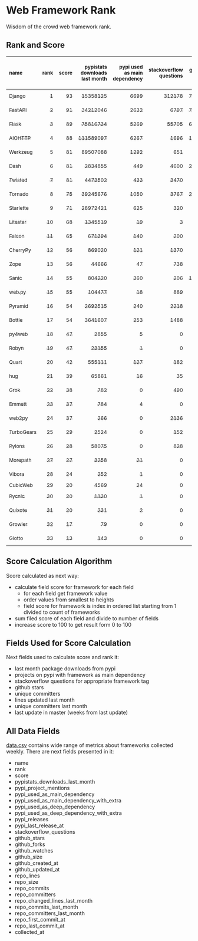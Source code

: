# Web Framework Rank
Wisdom of the crowd web framework rank.

## Rank and Score
<sub>name</sub> | <sub>rank</sub> | <sub>score</sub> | <sub>pypistats downloads last month</sub> | <sub>pypi used as main dependency</sub> | <sub>stackoverflow questions</sub> | <sub>github stars</sub> | <sub>repo unique committers</sub> | <sub>repo changed lines last month</sub> | <sub>repo unique committers last month</sub> | <sub>repo last commit</sub>
:--- | ---: | ---: | ---: | ---: | ---: | ---: | ---: | ---: | ---: | ---:
[<sub>Django</sub>](https://github.com/django/django "first commit: 2005-07-13") | [<sub>1</sub>](# "  +0 last week") | [<sub>93</sub>](# "  -1 last week") | [<sub>15358125</sub>](# "  #7 in pypistats downloads last month +1.26% last week") | [<sub>6699</sub>](# "  #1 in pypi used as main dependency +0.39% last week") | [<sub>312178</sub>](# "  #1 in stackoverflow questions +0.03% last week") | [<sub>77030</sub>](# "  #1 in github stars +0.15% last week") | [<sub>3077</sub>](# "  #1 in repo unique committers +0.13% last week") | [<sub>1390</sub>](# "▲ #7 in repo changed lines last month +38.17% last week") | [<sub>30</sub>](# "  #1 in repo unique committers last month +20.0% last week") | [<sub>2024-05-10</sub>](# "▼ #4 in repo last commit 1 week ago")
[<sub>FastAPI</sub>](https://github.com/tiangolo/fastapi "first commit: 2018-12-05; uses: Starlette") | [<sub>2</sub>](# "  +0 last week") | [<sub>91</sub>](# "  +1 last week") | [<sub>34212046</sub>](# "  #5 in pypistats downloads last month +3.33% last week") | [<sub>2632</sub>](# "  #4 in pypi used as main dependency +1.27% last week") | [<sub>6797</sub>](# "  #3 in stackoverflow questions +0.18% last week") | [<sub>71413</sub>](# "  #2 in github stars +0.31% last week") | [<sub>643</sub>](# "  #4 in repo unique committers +0.63% last week") | [<sub>4862</sub>](# "▲ #4 in repo changed lines last month +4.9% last week") | [<sub>18</sub>](# "▲ #2 in repo unique committers last month +28.57% last week") | [<sub>2024-05-10</sub>](# "  #4 in repo last commit 1 week ago")
[<sub>Flask</sub>](https://github.com/pallets/flask "first commit: 2010-04-06; uses: Werkzeug") | [<sub>3</sub>](# "▲ +1 last week") | [<sub>89</sub>](# "▲ +1 last week") | [<sub>75816734</sub>](# "  #3 in pypistats downloads last month -11.82% last week") | [<sub>5269</sub>](# "  #3 in pypi used as main dependency +0.29% last week") | [<sub>55705</sub>](# "  #2 in stackoverflow questions +0.05% last week") | [<sub>66509</sub>](# "  #3 in github stars +0.1% last week") | [<sub>848</sub>](# "  #2 in repo unique committers +0.0% last week") | [<sub>171</sub>](# "▼ #12 in repo changed lines last month -90.32% last week") | [<sub>4</sub>](# "▲ #9 in repo unique committers last month +0.0% last week") | [<sub>2024-05-11</sub>](# "▲ #1 in repo last commit 1 week ago")
[<sub>AIOHTTP</sub>](https://github.com/aio-libs/aiohttp "first commit: 2013-10-01") | [<sub>4</sub>](# "▼ -1 last week") | [<sub>88</sub>](# "▼ +0 last week") | [<sub>111589097</sub>](# "  #1 in pypistats downloads last month +1.89% last week") | [<sub>6267</sub>](# "  #2 in pypi used as main dependency +0.51% last week") | [<sub>1696</sub>](# "  #9 in stackoverflow questions +0.12% last week") | [<sub>14607</sub>](# "  #7 in github stars +0.11% last week") | [<sub>751</sub>](# "  #3 in repo unique committers +0.27% last week") | [<sub>1870</sub>](# "▼ #6 in repo changed lines last month -70.89% last week") | [<sub>10</sub>](# "  #5 in repo unique committers last month +11.11% last week") | [<sub>2024-05-10</sub>](# "  #4 in repo last commit 1 week ago")
[<sub>Werkzeug</sub>](https://github.com/pallets/werkzeug "first commit: 2007-05-04; used by: Flask and Quart") | [<sub>5</sub>](# "▲ +2 last week") | [<sub>81</sub>](# "▲ +1 last week") | [<sub>89507088</sub>](# "  #2 in pypistats downloads last month -3.5% last week") | [<sub>1292</sub>](# "  #5 in pypi used as main dependency +0.16% last week") | [<sub>651</sub>](# "  #15 in stackoverflow questions +0.15% last week") | [<sub>6557</sub>](# "  #12 in github stars +0.14% last week") | [<sub>503</sub>](# "  #5 in repo unique committers +0.2% last week") | [<sub>817</sub>](# "▼ #8 in repo changed lines last month -78.88% last week") | [<sub>5</sub>](# "▲ #8 in repo unique committers last month +66.67% last week") | [<sub>2024-05-11</sub>](# "  #1 in repo last commit 1 week ago")
[<sub>Dash</sub>](https://github.com/plotly/dash "first commit: 2015-04-10") | [<sub>6</sub>](# "  +0 last week") | [<sub>81</sub>](# "  +0 last week") | [<sub>2834855</sub>](# "  #10 in pypistats downloads last month +1.29% last week") | [<sub>449</sub>](# "  #8 in pypi used as main dependency +0.22% last week") | [<sub>4600</sub>](# "  #4 in stackoverflow questions +0.02% last week") | [<sub>20582</sub>](# "  #5 in github stars +0.23% last week") | [<sub>189</sub>](# "  #15 in repo unique committers +0.53% last week") | [<sub>20197</sub>](# "  #2 in repo changed lines last month -5.87% last week") | [<sub>7</sub>](# "  #6 in repo unique committers last month +0.0% last week") | [<sub>2024-05-06</sub>](# "  #4 in repo last commit 1 week ago")
[<sub>Twisted</sub>](https://github.com/twisted/twisted "first commit: 2001-07-09") | [<sub>7</sub>](# "▼ -2 last week") | [<sub>81</sub>](# "▼ -2 last week") | [<sub>4473502</sub>](# "  #8 in pypistats downloads last month -0.06% last week") | [<sub>433</sub>](# "  #9 in pypi used as main dependency +0.0% last week") | [<sub>3470</sub>](# "  #6 in stackoverflow questions +0.0% last week") | [<sub>5434</sub>](# "  #15 in github stars +0.04% last week") | [<sub>321</sub>](# "  #9 in repo unique committers +0.0% last week") | [<sub>347476</sub>](# "  #1 in repo changed lines last month +26.61% last week") | [<sub>12</sub>](# "▲ #3 in repo unique committers last month +0.0% last week") | [<sub>2024-05-08</sub>](# "▼ #4 in repo last commit 1 week ago")
[<sub>Tornado</sub>](https://github.com/tornadoweb/tornado "first commit: 2009-09-09") | [<sub>8</sub>](# "  +0 last week") | [<sub>75</sub>](# "  +0 last week") | [<sub>39245676</sub>](# "  #4 in pypistats downloads last month +1.09% last week") | [<sub>1050</sub>](# "  #6 in pypi used as main dependency +0.29% last week") | [<sub>3767</sub>](# "  #5 in stackoverflow questions -0.03% last week") | [<sub>21541</sub>](# "  #4 in github stars +0.07% last week") | [<sub>452</sub>](# "  #6 in repo unique committers +0.0% last week") | [<sub>4</sub>](# "▲ #16 in repo changed lines last month +0.0% last week") | [<sub>2</sub>](# "▲ #12 in repo unique committers last month +0.0% last week") | [<sub>2024-04-12</sub>](# "▼ #18 in repo last commit 5 weeks ago")
[<sub>Starlette</sub>](https://github.com/encode/starlette "first commit: 2018-06-25; used by: FastAPI") | [<sub>9</sub>](# "  +0 last week") | [<sub>71</sub>](# "  -1 last week") | [<sub>28972421</sub>](# "  #6 in pypistats downloads last month +1.11% last week") | [<sub>625</sub>](# "  #7 in pypi used as main dependency +1.3% last week") | [<sub>320</sub>](# "  #17 in stackoverflow questions +0.63% last week") | [<sub>9567</sub>](# "  #8 in github stars +0.24% last week") | [<sub>282</sub>](# "  #10 in repo unique committers +0.0% last week") | [<sub>50</sub>](# "▲ #13 in repo changed lines last month +0.0% last week") | [<sub>7</sub>](# "  #6 in repo unique committers last month +0.0% last week") | [<sub>2024-04-25</sub>](# "▼ #16 in repo last commit 3 weeks ago")
[<sub>Litestar</sub>](https://github.com/litestar-org/litestar "first commit: 2021-12-06") | [<sub>10</sub>](# "▲ +1 last week") | [<sub>68</sub>](# "▲ +2 last week") | [<sub>1345519</sub>](# "  #12 in pypistats downloads last month -0.03% last week") | [<sub>19</sub>](# "  #19 in pypi used as main dependency +0.0% last week") | [<sub>3</sub>](# "  #23 in stackoverflow questions +0.0% last week") | [<sub>4506</sub>](# "  #16 in github stars +0.69% last week") | [<sub>200</sub>](# "  #14 in repo unique committers +0.5% last week") | [<sub>5331</sub>](# "  #3 in repo changed lines last month -69.1% last week") | [<sub>12</sub>](# "▼ #3 in repo unique committers last month -20.0% last week") | [<sub>2024-05-11</sub>](# "▲ #1 in repo last commit 1 week ago")
[<sub>Falcon</sub>](https://github.com/falconry/falcon "first commit: 2012-12-06; used by: hug") | [<sub>11</sub>](# "▲ +1 last week") | [<sub>65</sub>](# "▲ +6 last week") | [<sub>671394</sub>](# "  #15 in pypistats downloads last month -1.35% last week") | [<sub>140</sub>](# "  #13 in pypi used as main dependency +0.72% last week") | [<sub>200</sub>](# "  #19 in stackoverflow questions -0.5% last week") | [<sub>9394</sub>](# "  #9 in github stars +0.06% last week") | [<sub>210</sub>](# "  #13 in repo unique committers +0.48% last week") | [<sub>253</sub>](# "▲ #11 in repo changed lines last month +4.12% last week") | [<sub>2</sub>](# "▲ #12 in repo unique committers last month +100.0% last week") | [<sub>2024-05-07</sub>](# "▲ #4 in repo last commit 1 week ago")
[<sub>CherryPy</sub>](https://github.com/cherrypy/cherrypy "first commit: 2004-11-20") | [<sub>12</sub>](# "▲ +3 last week") | [<sub>56</sub>](# "▲ +0 last week") | [<sub>869020</sub>](# "  #13 in pypistats downloads last month -0.85% last week") | [<sub>121</sub>](# "  #15 in pypi used as main dependency +0.0% last week") | [<sub>1370</sub>](# "  #11 in stackoverflow questions -0.07% last week") | [<sub>1786</sub>](# "  #21 in github stars +0.0% last week") | [<sub>151</sub>](# "  #17 in repo unique committers +0.0% last week") | [<sub>4</sub>](# "▲ #16 in repo changed lines last month +0.0% last week") | [<sub>2</sub>](# "▲ #12 in repo unique committers last month +0.0% last week") | [<sub>2024-04-22</sub>](# "▼ #16 in repo last commit 3 weeks ago")
[<sub>Zope</sub>](https://github.com/zopefoundation/Zope "first commit: 1996-06-17") | [<sub>13</sub>](# "  +0 last week") | [<sub>56</sub>](# "  -1 last week") | [<sub>44666</sub>](# "  #20 in pypistats downloads last month -1.83% last week") | [<sub>47</sub>](# "  #16 in pypi used as main dependency +0.0% last week") | [<sub>738</sub>](# "  #14 in stackoverflow questions +0.0% last week") | [<sub>345</sub>](# "  #26 in github stars +0.0% last week") | [<sub>177</sub>](# "  #16 in repo unique committers +0.0% last week") | [<sub>472</sub>](# "▲ #9 in repo changed lines last month +0.0% last week") | [<sub>4</sub>](# "▲ #9 in repo unique committers last month +0.0% last week") | [<sub>2024-04-30</sub>](# "▼ #12 in repo last commit 2 weeks ago")
[<sub>Sanic</sub>](https://github.com/sanic-org/sanic "first commit: 2016-05-26") | [<sub>14</sub>](# "▼ -4 last week") | [<sub>55</sub>](# "▼ -13 last week") | [<sub>804220</sub>](# "  #14 in pypistats downloads last month +2.38% last week") | [<sub>360</sub>](# "  #10 in pypi used as main dependency +0.28% last week") | [<sub>206</sub>](# "  #18 in stackoverflow questions +0.0% last week") | [<sub>17755</sub>](# "  #6 in github stars +0.1% last week") | [<sub>379</sub>](# "  #7 in repo unique committers +0.0% last week") | [<sub>0</sub>](# "▼ #19 in repo changed lines last month -100.0% last week") | [<sub>0</sub>](# "▼ #19 in repo unique committers last month -100.0% last week") | [<sub>2024-04-09</sub>](# "▼ #18 in repo last commit 5 weeks ago")
[<sub>web.py</sub>](https://github.com/webpy/webpy "first commit: 1970-01-01") | [<sub>15</sub>](# "▼ -1 last week") | [<sub>55</sub>](# "▼ -2 last week") | [<sub>104477</sub>](# "  #17 in pypistats downloads last month +13.54% last week") | [<sub>18</sub>](# "  #20 in pypi used as main dependency +0.0% last week") | [<sub>889</sub>](# "  #12 in stackoverflow questions +0.0% last week") | [<sub>5870</sub>](# "  #13 in github stars +0.0% last week") | [<sub>97</sub>](# "  #20 in repo unique committers +0.0% last week") | [<sub>34</sub>](# "▲ #14 in repo changed lines last month +0.0% last week") | [<sub>1</sub>](# "  #16 in repo unique committers last month +0.0% last week") | [<sub>2024-04-30</sub>](# "▼ #12 in repo last commit 2 weeks ago")
[<sub>Pyramid</sub>](https://github.com/Pylons/pyramid "first commit: 2008-07-04; used by: CubicWeb") | [<sub>16</sub>](# "  +0 last week") | [<sub>54</sub>](# "  -1 last week") | [<sub>2692515</sub>](# "  #11 in pypistats downloads last month +0.48% last week") | [<sub>240</sub>](# "  #12 in pypi used as main dependency +0.0% last week") | [<sub>2218</sub>](# "  #7 in stackoverflow questions +0.0% last week") | [<sub>3903</sub>](# "  #17 in github stars +0.03% last week") | [<sub>367</sub>](# "  #8 in repo unique committers +0.0% last week") | [<sub>0</sub>](# "  #19 in repo changed lines last month +100% last week") | [<sub>0</sub>](# "  #19 in repo unique committers last month +100% last week") | [<sub>2024-03-03</sub>](# "▼ #22 in repo last commit 10 weeks ago")
[<sub>Bottle</sub>](https://github.com/bottlepy/bottle "first commit: 2009-06-30") | [<sub>17</sub>](# "  +0 last week") | [<sub>54</sub>](# "  +0 last week") | [<sub>3641607</sub>](# "  #9 in pypistats downloads last month -1.04% last week") | [<sub>253</sub>](# "  #11 in pypi used as main dependency +0.0% last week") | [<sub>1488</sub>](# "  #10 in stackoverflow questions +0.13% last week") | [<sub>8308</sub>](# "  #10 in github stars +0.08% last week") | [<sub>232</sub>](# "  #12 in repo unique committers +0.0% last week") | [<sub>0</sub>](# "  #19 in repo changed lines last month +100% last week") | [<sub>0</sub>](# "  #19 in repo unique committers last month +100% last week") | [<sub>2024-01-03</sub>](# "  #25 in repo last commit 19 weeks ago")
[<sub>py4web</sub>](https://github.com/web2py/py4web "first commit: 2019-03-25") | [<sub>18</sub>](# "▲ +1 last week") | [<sub>47</sub>](# "▲ +0 last week") | [<sub>2855</sub>](# "▲ #24 in pypistats downloads last month +20.92% last week") | [<sub>5</sub>](# "  #22 in pypi used as main dependency +0.0% last week") | [<sub>0</sub>](# "  #24 in stackoverflow questions +100% last week") | [<sub>233</sub>](# "  #27 in github stars +0.0% last week") | [<sub>72</sub>](# "  #21 in repo unique committers +0.0% last week") | [<sub>2857</sub>](# "▲ #5 in repo changed lines last month +0.39% last week") | [<sub>2</sub>](# "▼ #12 in repo unique committers last month -60.0% last week") | [<sub>2024-05-10</sub>](# "  #4 in repo last commit 1 week ago")
[<sub>Robyn</sub>](https://github.com/sansyrox/robyn "first commit: 2021-05-22") | [<sub>19</sub>](# "▼ -1 last week") | [<sub>47</sub>](# "▼ -1 last week") | [<sub>23155</sub>](# "  #21 in pypistats downloads last month +16.6% last week") | [<sub>1</sub>](# "  #25 in pypi used as main dependency +0.0% last week") | [<sub>0</sub>](# "  #24 in stackoverflow questions +100% last week") | [<sub>3606</sub>](# "  #18 in github stars +0.39% last week") | [<sub>64</sub>](# "  #22 in repo unique committers +0.0% last week") | [<sub>331</sub>](# "▲ #10 in repo changed lines last month -6.23% last week") | [<sub>4</sub>](# "▼ #9 in repo unique committers last month -20.0% last week") | [<sub>2024-04-30</sub>](# "▼ #12 in repo last commit 2 weeks ago")
[<sub>Quart</sub>](https://github.com/pallets/quart "first commit: 2017-05-14; uses: Werkzeug") | [<sub>20</sub>](# "  +0 last week") | [<sub>42</sub>](# "  -1 last week") | [<sub>555111</sub>](# "  #16 in pypistats downloads last month -0.99% last week") | [<sub>127</sub>](# "  #14 in pypi used as main dependency +0.79% last week") | [<sub>182</sub>](# "  #20 in stackoverflow questions +0.55% last week") | [<sub>2654</sub>](# "  #19 in github stars +0.64% last week") | [<sub>104</sub>](# "  #19 in repo unique committers +0.0% last week") | [<sub>0</sub>](# "  #19 in repo changed lines last month +100% last week") | [<sub>0</sub>](# "  #19 in repo unique committers last month +100% last week") | [<sub>2024-04-01</sub>](# "▼ #20 in repo last commit 6 weeks ago")
[<sub>hug</sub>](https://github.com/hugapi/hug "first commit: 2015-07-17; uses: Falcon") | [<sub>21</sub>](# "  +0 last week") | [<sub>39</sub>](# "  +0 last week") | [<sub>65861</sub>](# "  #18 in pypistats downloads last month +2.24% last week") | [<sub>16</sub>](# "  #21 in pypi used as main dependency +0.0% last week") | [<sub>35</sub>](# "  #22 in stackoverflow questions +2.94% last week") | [<sub>6824</sub>](# "  #11 in github stars +0.0% last week") | [<sub>125</sub>](# "  #18 in repo unique committers +0.0% last week") | [<sub>0</sub>](# "  #19 in repo changed lines last month +100% last week") | [<sub>0</sub>](# "  #19 in repo unique committers last month +100% last week") | [<sub>2023-06-30</sub>](# "  #26 in repo last commit 46 weeks ago")
[<sub>Grok</sub>](https://github.com/zopefoundation/grok "first commit: 2006-10-14") | [<sub>22</sub>](# "▲ +5 last week") | [<sub>38</sub>](# "▲ +12 last week") | [<sub>782</sub>](# "▼ #28 in pypistats downloads last month +7.86% last week") | [<sub>0</sub>](# "  #28 in pypi used as main dependency +100% last week") | [<sub>490</sub>](# "  #16 in stackoverflow questions -0.2% last week") | [<sub>26</sub>](# "  #32 in github stars +0.0% last week") | [<sub>45</sub>](# "  #23 in repo unique committers +0.0% last week") | [<sub>2</sub>](# "▲ #18 in repo changed lines last month +100% last week") | [<sub>1</sub>](# "▲ #16 in repo unique committers last month +100% last week") | [<sub>2024-05-08</sub>](# "▲ #4 in repo last commit 1 week ago")
[<sub>Emmett</sub>](https://github.com/emmett-framework/emmett "first commit: 2014-10-22") | [<sub>23</sub>](# "▼ -1 last week") | [<sub>37</sub>](# "▼ -1 last week") | [<sub>784</sub>](# "▲ #27 in pypistats downloads last month +10.89% last week") | [<sub>4</sub>](# "  #23 in pypi used as main dependency +0.0% last week") | [<sub>0</sub>](# "  #24 in stackoverflow questions +100% last week") | [<sub>972</sub>](# "  #22 in github stars +0.73% last week") | [<sub>26</sub>](# "  #28 in repo unique committers +0.0% last week") | [<sub>24</sub>](# "▲ #15 in repo changed lines last month +0.0% last week") | [<sub>1</sub>](# "  #16 in repo unique committers last month +0.0% last week") | [<sub>2024-05-02</sub>](# "▼ #12 in repo last commit 2 weeks ago")
[<sub>web2py</sub>](https://github.com/web2py/web2py "first commit: 2011-11-23") | [<sub>24</sub>](# "▼ -1 last week") | [<sub>37</sub>](# "▼ +0 last week") | [<sub>266</sub>](# "  #29 in pypistats downloads last month +3.1% last week") | [<sub>0</sub>](# "  #28 in pypi used as main dependency +100% last week") | [<sub>2136</sub>](# "  #8 in stackoverflow questions +0.0% last week") | [<sub>2087</sub>](# "  #20 in github stars +0.1% last week") | [<sub>276</sub>](# "  #11 in repo unique committers +0.0% last week") | [<sub>0</sub>](# "  #19 in repo changed lines last month +100% last week") | [<sub>0</sub>](# "  #19 in repo unique committers last month +100% last week") | [<sub>2024-01-16</sub>](# "  #24 in repo last commit 17 weeks ago")
[<sub>TurboGears</sub>](https://github.com/TurboGears/tg2 "first commit: 2007-06-27") | [<sub>25</sub>](# "▼ -1 last week") | [<sub>29</sub>](# "▼ +0 last week") | [<sub>2524</sub>](# "▼ #25 in pypistats downloads last month -1.94% last week") | [<sub>0</sub>](# "  #28 in pypi used as main dependency +100% last week") | [<sub>152</sub>](# "  #21 in stackoverflow questions +0.0% last week") | [<sub>799</sub>](# "  #23 in github stars +0.0% last week") | [<sub>38</sub>](# "  #24 in repo unique committers +0.0% last week") | [<sub>0</sub>](# "  #19 in repo changed lines last month +100% last week") | [<sub>0</sub>](# "  #19 in repo unique committers last month +100% last week") | [<sub>2024-03-25</sub>](# "▼ #21 in repo last commit 7 weeks ago")
[<sub>Pylons</sub>](https://github.com/Pylons/pylons "first commit: 2006-02-18") | [<sub>26</sub>](# "▼ -1 last week") | [<sub>28</sub>](# "▼ +0 last week") | [<sub>58075</sub>](# "  #19 in pypistats downloads last month -1.4% last week") | [<sub>0</sub>](# "  #28 in pypi used as main dependency +100% last week") | [<sub>828</sub>](# "  #13 in stackoverflow questions +0.0% last week") | [<sub>232</sub>](# "  #28 in github stars +0.0% last week") | [<sub>36</sub>](# "  #25 in repo unique committers +0.0% last week") | [<sub>0</sub>](# "  #19 in repo changed lines last month +100% last week") | [<sub>0</sub>](# "  #19 in repo unique committers last month +100% last week") | [<sub>2018-01-12</sub>](# "  #31 in repo last commit 331 weeks ago")
[<sub>Morepath</sub>](https://github.com/morepath/morepath "first commit: 2013-07-17") | [<sub>27</sub>](# "▼ -1 last week") | [<sub>27</sub>](# "▼ +0 last week") | [<sub>3258</sub>](# "  #23 in pypistats downloads last month -8.71% last week") | [<sub>21</sub>](# "  #18 in pypi used as main dependency +0.0% last week") | [<sub>0</sub>](# "  #24 in stackoverflow questions +100% last week") | [<sub>395</sub>](# "  #25 in github stars +0.0% last week") | [<sub>28</sub>](# "  #26 in repo unique committers +0.0% last week") | [<sub>0</sub>](# "  #19 in repo changed lines last month +100% last week") | [<sub>0</sub>](# "  #19 in repo unique committers last month +100% last week") | [<sub>2022-05-29</sub>](# "  #27 in repo last commit 102 weeks ago")
[<sub>Vibora</sub>](https://github.com/vibora-io/vibora "first commit: 2018-06-13") | [<sub>28</sub>](# "  +0 last week") | [<sub>24</sub>](# "  +0 last week") | [<sub>252</sub>](# "  #30 in pypistats downloads last month +3.7% last week") | [<sub>1</sub>](# "  #25 in pypi used as main dependency +0.0% last week") | [<sub>0</sub>](# "  #24 in stackoverflow questions +100% last week") | [<sub>5678</sub>](# "  #14 in github stars +0.02% last week") | [<sub>27</sub>](# "  #27 in repo unique committers +0.0% last week") | [<sub>0</sub>](# "  #19 in repo changed lines last month +100% last week") | [<sub>0</sub>](# "  #19 in repo unique committers last month +100% last week") | [<sub>2019-02-11</sub>](# "  #30 in repo last commit 274 weeks ago")
[<sub>CubicWeb</sub>](https://forge.extranet.logilab.fr/cubicweb/cubicweb "uses: Pyramid") | [<sub>29</sub>](# "▲ +1 last week") | [<sub>20</sub>](# "▲ +0 last week") | [<sub>4569</sub>](# "  #22 in pypistats downloads last month -6.2% last week") | [<sub>24</sub>](# "  #17 in pypi used as main dependency +0.0% last week") | [<sub>0</sub>](# "  #24 in stackoverflow questions +100% last week") | [<sub>0</sub>](# "  #33 in github stars +100% last week") | [<sub>0</sub>](# "  #33 in repo unique committers +100% last week") | [<sub>0</sub>](# "  #19 in repo changed lines last month +100% last week") | [<sub>0</sub>](# "  #19 in repo unique committers last month +100% last week") | [<sub></sub>](# "  #32 in repo last commit")
[<sub>Pycnic</sub>](https://github.com/nullism/pycnic "first commit: 2015-11-04") | [<sub>30</sub>](# "▲ +1 last week") | [<sub>20</sub>](# "▲ +0 last week") | [<sub>1130</sub>](# "  #26 in pypistats downloads last month +7.11% last week") | [<sub>1</sub>](# "  #25 in pypi used as main dependency +0.0% last week") | [<sub>0</sub>](# "  #24 in stackoverflow questions +100% last week") | [<sub>159</sub>](# "  #29 in github stars +0.0% last week") | [<sub>11</sub>](# "  #29 in repo unique committers +0.0% last week") | [<sub>0</sub>](# "  #19 in repo changed lines last month +100% last week") | [<sub>0</sub>](# "  #19 in repo unique committers last month +100% last week") | [<sub>2022-04-05</sub>](# "  #28 in repo last commit 110 weeks ago")
[<sub>Quixote</sub>](https://github.com/nascheme/quixote "first commit: 2006-03-16") | [<sub>31</sub>](# "▼ -2 last week") | [<sub>20</sub>](# "▼ +0 last week") | [<sub>231</sub>](# "  #31 in pypistats downloads last month +0.0% last week") | [<sub>2</sub>](# "  #24 in pypi used as main dependency +0.0% last week") | [<sub>0</sub>](# "  #24 in stackoverflow questions +100% last week") | [<sub>82</sub>](# "  #30 in github stars +0.0% last week") | [<sub>6</sub>](# "  #30 in repo unique committers +0.0% last week") | [<sub>0</sub>](# "  #19 in repo changed lines last month +100% last week") | [<sub>0</sub>](# "  #19 in repo unique committers last month +100% last week") | [<sub>2024-03-01</sub>](# "▼ #23 in repo last commit 11 weeks ago")
[<sub>Growler</sub>](https://github.com/pyGrowler/Growler "first commit: 2014-08-17") | [<sub>32</sub>](# "  +0 last week") | [<sub>17</sub>](# "  +0 last week") | [<sub>79</sub>](# "  #33 in pypistats downloads last month +8.22% last week") | [<sub>0</sub>](# "  #28 in pypi used as main dependency +100% last week") | [<sub>0</sub>](# "  #24 in stackoverflow questions +100% last week") | [<sub>686</sub>](# "  #24 in github stars +0.0% last week") | [<sub>6</sub>](# "  #30 in repo unique committers +0.0% last week") | [<sub>0</sub>](# "  #19 in repo changed lines last month +100% last week") | [<sub>0</sub>](# "  #19 in repo unique committers last month +100% last week") | [<sub>2020-03-08</sub>](# "  #29 in repo last commit 218 weeks ago")
[<sub>Giotto</sub>](https://github.com/priestc/giotto "first commit: 2012-02-26") | [<sub>33</sub>](# "  +0 last week") | [<sub>13</sub>](# "  +0 last week") | [<sub>143</sub>](# "  #32 in pypistats downloads last month +5.15% last week") | [<sub>0</sub>](# "  #28 in pypi used as main dependency +100% last week") | [<sub>0</sub>](# "  #24 in stackoverflow questions +100% last week") | [<sub>59</sub>](# "  #31 in github stars +0.0% last week") | [<sub>3</sub>](# "  #32 in repo unique committers +0.0% last week") | [<sub>0</sub>](# "  #19 in repo changed lines last month +100% last week") | [<sub>0</sub>](# "  #19 in repo unique committers last month +100% last week") | [<sub>2013-10-07</sub>](# "  #32 in repo last commit 553 weeks ago")

## Score Calculation Algorithm
Score calculated as next way:
- calculate field score for framework for each field
  - for each field get framework value
  - order values from smallest to heights
  - field score for framework is index in ordered list starting from 1 divided to count of frameworks
- sum filed score of each field and divide to number of fields
- increase score to 100 to get result form 0 to 100

## Fields Used for Score Calculation
Next fields used to calculate score and rank it:
- last month package downloads from pypi
- projects on pypi with framework as main dependency
- stackoverflow questions for appropriate framework tag
- github stars
- unique committers
- lines updated last month
- unique committers last month
- last update in master (weeks from last update)

## All Data Fields
[data.csv](data.csv) contains wide range of metrics about frameworks collected weekly.
There are next fields presented in it: 

- name
- rank
- score
- pypistats_downloads_last_month
- pypi_project_mentions
- pypi_used_as_main_dependency
- pypi_used_as_main_dependency_with_extra
- pypi_used_as_deep_dependency
- pypi_used_as_deep_dependency_with_extra
- pypi_releases
- pypi_last_release_at
- stackoverflow_questions
- github_stars
- github_forks
- github_watches
- github_size
- github_created_at
- github_updated_at
- repo_lines
- repo_size
- repo_commits
- repo_committers
- repo_changed_lines_last_month
- repo_commits_last_month
- repo_committers_last_month
- repo_first_commit_at
- repo_last_commit_at
- collected_at
